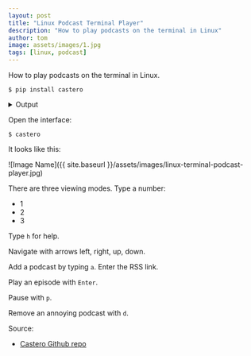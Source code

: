```yaml
---
layout: post
title: "Linux Podcast Terminal Player"
description: "How to play podcasts on the terminal in Linux"
author: tom
image: assets/images/1.jpg
tags: [linux, podcast]
---
```


How to play podcasts on the terminal in Linux.

    $ pip install castero

<details>
    <summary>Output</summary>
    <pre>

    Defaulting to user installation because normal site-packages is not writeable
    Collecting castero
      Downloading castero-0.9.2-py3-none-any.whl (63 kB)
         |████████████████████████████████| 63 kB 495 kB/s 
    Requirement already satisfied: lxml in /usr/lib64/python3.9/site-packages (from castero) (4.6.2)
    Collecting cjkwrap
      Downloading CJKwrap-2.2-py2.py3-none-any.whl (4.3 kB)
    Collecting grequests
      Downloading grequests-0.6.0-py3-none-any.whl (5.2 kB)
    Collecting python-vlc
      Downloading python_vlc-3.0.12118-py3-none-any.whl (79 kB)
         |████████████████████████████████| 79 kB 1.0 MB/s 
    Collecting python-mpv
      Downloading python-mpv-0.5.2.tar.gz (25 kB)
    Requirement already satisfied: beautifulsoup4 in /usr/lib/python3.9/site-packages (from castero) (4.9.3)
    Requirement already satisfied: requests in /usr/lib/python3.9/site-packages (from castero) (2.25.1)
    Requirement already satisfied: soupsieve>1.2 in /usr/lib/python3.9/site-packages (from beautifulsoup4->castero) (2.2)
    Collecting gevent
      Downloading gevent-21.1.2-cp39-cp39-manylinux2010_x86_64.whl (6.0 MB)
         |████████████████████████████████| 6.0 MB 2.8 MB/s 
    Collecting zope.event
      Downloading zope.event-4.5.0-py2.py3-none-any.whl (6.8 kB)
    Requirement already satisfied: setuptools in /usr/lib/python3.9/site-packages (from gevent->grequests->castero) (53.0.0)
    Collecting zope.interface
      Downloading zope.interface-5.4.0-cp39-cp39-manylinux2010_x86_64.whl (255 kB)
         |████████████████████████████████| 255 kB 9.0 MB/s 
    Collecting greenlet<2.0,>=0.4.17
      Downloading greenlet-1.1.0-cp39-cp39-manylinux_2_17_x86_64.manylinux2014_x86_64.whl (162 kB)
         |████████████████████████████████| 162 kB 9.0 MB/s 
    Requirement already satisfied: urllib3<1.27,>=1.21.1 in /usr/lib/python3.9/site-packages (from requests->castero) (1.25.10)
    Requirement already satisfied: idna<3,>=2.5 in /usr/lib/python3.9/site-packages (from requests->castero) (2.10)
    Requirement already satisfied: chardet<5,>=3.0.2 in /usr/lib/python3.9/site-packages (from requests->castero) (4.0.0)
    Using legacy 'setup.py install' for python-mpv, since package 'wheel' is not installed.
    Installing collected packages: zope.interface, zope.event, greenlet, gevent, python-vlc, python-mpv, grequests, cjkwrap, castero
        Running setup.py install for python-mpv ... done
    Successfully installed castero-0.9.2 cjkwrap-2.2 gevent-21.1.2 greenlet-1.1.0 grequests-0.6.0 python-mpv-0.5.2 python-vlc-3.0.12118 zope.event-4.5.0 zope.interface-5.4.0

    </pre>

</details>

Open the interface:

    $ castero

It looks like this:

![Image Name]({{ site.baseurl }}/assets/images/linux-terminal-podcast-player.jpg)

There are three viewing modes. Type a number:

* 1
* 2
* 3

Type `h` for help.

Navigate with arrows left, right, up, down.

Add a podcast by typing `a`. Enter the RSS link.

Play an episode with `Enter`.

Pause with `p`.

Remove an annoying podcast with `d`.

Source:

* [Castero Github repo](https://github.com/xgi/castero)